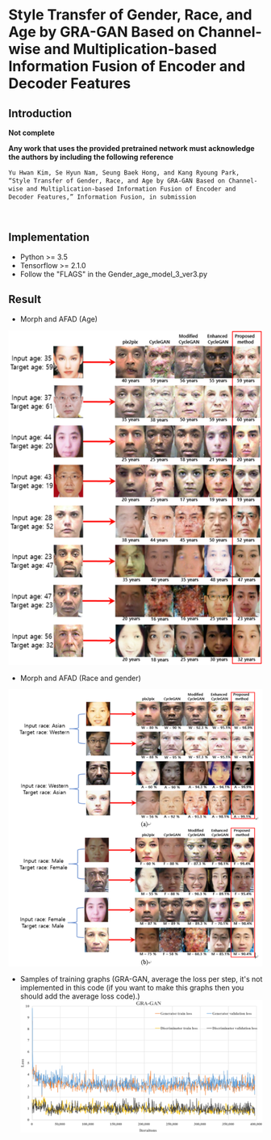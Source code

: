 # Style Transfer of Gender, Race, and Age by GRA-GAN Based on Channel-wise and Multiplication-based Information Fusion of Encoder and Decoder Features

## Introduction

**Not complete**

**Any work that uses the provided pretrained network must acknowledge the authors by including the following reference**

    Yu Hwan Kim, Se Hyun Nam, Seung Baek Hong, and Kang Ryoung Park, “Style Transfer of Gender, Race, and Age by GRA-GAN Based on Channel-wise and Multiplication-based Information Fusion of Encoder and Decoder Features,” Information Fusion, in submission 

<br>

## Implementation
* Python >= 3.5
* Tensorflow >= 2.1.0
* Follow the "FLAGS" in the Gender_age_model_3_ver3.py

## Result
* Morph and AFAD (Age)

![Figure 1](https://github.com/Kimyuhwanpeter/GRA-GAN/blob/main/FIgure%201.png)
<br/>

* Morph and AFAD (Race and gender)

![Figure 2](https://github.com/Kimyuhwanpeter/GRA-GAN/blob/main/Figure%202.png)
<br/>

* Samples of training graphs (GRA-GAN, average the loss per step, it's not implemented in this code (if you want to make this graphs then you should add the average loss code).)
![Figure 3](https://github.com/Kimyuhwanpeter/GRA-GAN/blob/main/Figure%203.png)
<br/>


